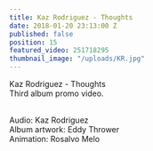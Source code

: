 ```yaml
---
title: Kaz Rodriguez - Thoughts
date: 2018-01-20 23:13:00 Z
published: false
position: 15
featured_video: 251718295
thumbnail_image: "/uploads/KR.jpg"
---
```


Kaz Rodriguez - Thoughts<br>
Third album promo video.<br>
 
<br>Audio: Kaz Rodriguez<br>
Album artwork: Eddy Thrower<br>
Animation: Rosalvo Melo<br>